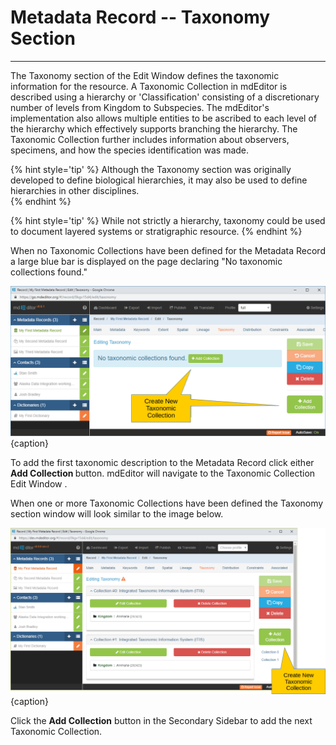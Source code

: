 # Metadata Record -- Taxonomy Section
---

The <span class="md-section">Taxonomy</span> section of the <span class="md-window">Edit Window</span> defines the taxonomic information for the resource.  A <span class="md-panel"> Taxonomic Collection </span> in mdEditor is described using a hierarchy or 'Classification' consisting of a discretionary number of levels from Kingdom to Subspecies.  The mdEditor's implementation also allows multiple entities to be ascribed to each level of the hierarchy which effectively supports branching the hierarchy.  The <span class="md-panel"> Taxonomic Collection </span> further includes information about observers, specimens, and how the species identification was made. 

{% hint style='tip' %}
  Although the <span class="md-section">Taxonomy</span> section was originally developed to define biological hierarchies, it may also be used to define hierarchies in other disciplines.  
{% endhint %}

{% hint style='tip' %}
  While not strictly a hierarchy, taxonomy could be used to document layered systems or stratigraphic resource.
{% endhint %}

When no <span class="md-panel">Taxonomic Collections</span> have been defined for the <span class="md-panel">Metadata Record</span> a large blue bar is displayed on the page declaring "No taxonomic collections found."  

![Taxonomy Section with no Taxonomic Collections Defined](/assets/reference/edit-objects/metadata/taxonomy/taxonomy-start.png) {caption}

To add the first taxonomic description to the <span class="md-panel"> Metadata Record </span> click either <strong class="btn btn-success btn-xs"> <i class="fa fa-plus"> </i> Add Collection </strong> button.  mdEditor will navigate to the <span class="md-panel"> Taxonomic Collection </span> <span class="md-window"> Edit Window </span>.

When one or more <span class="md-panel">Taxonomic Collections</span> have been defined the <span class="md-section">Taxonomy</span> section window will look similar to the image below.  

![Taxonomy Section with Multiple Taxonomic Collections Defined](/assets/reference/edit-objects/metadata/taxonomy/taxonomy-start-2.png) {caption}

Click the <strong class="btn btn-success btn-xs"> <i class="fa fa-plus"> </i> Add Collection</strong> button in the <span class="md-window">Secondary Sidebar</span> to add the next <span class="md-panel">Taxonomic Collection</span>.
